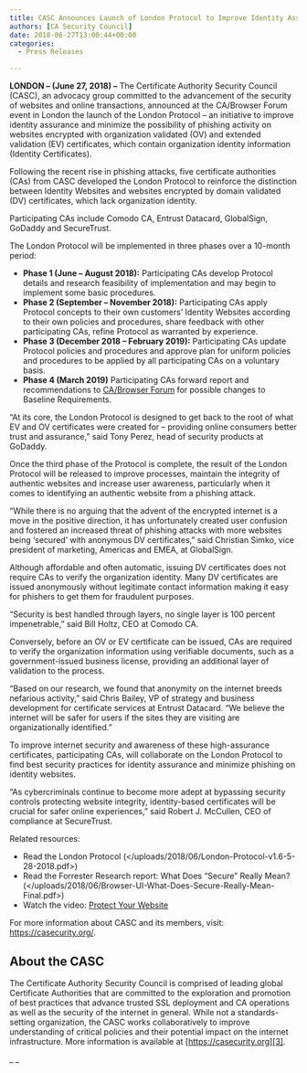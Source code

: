 ```yaml
---
title: CASC Announces Launch of London Protocol to Improve Identity Assurance and Minimize Phishing on Identity Websites
authors: [CA Security Council]
date: 2018-06-27T13:00:44+00:00
categories:
  - Press Releases

---
```

**LONDON – (June 27, 2018) –** The Certificate Authority Security Council (CASC), an advocacy group committed to the advancement of the security of websites and online transactions, announced at the CA/Browser Forum event in London the launch of the London Protocol – an initiative to improve identity assurance and minimize the possibility of phishing activity on websites encrypted with organization validated (OV) and extended validation (EV) certificates, which contain organization identity information (Identity Certificates).

Following the recent rise in phishing attacks, five certificate authorities (CAs) from CASC developed the London Protocol to reinforce the distinction between Identity Websites and websites encrypted by domain validated (DV) certificates, which lack organization identity.

Participating CAs include Comodo CA, Entrust Datacard, GlobalSign, GoDaddy and SecureTrust.

The London Protocol will be implemented in three phases over a 10-month period:

  * **Phase 1 (June &#8211; August 2018):** Participating CAs develop Protocol details and research feasibility of implementation and may begin to implement some basic procedures.
  * **Phase 2 (September &#8211; November 2018):** Participating CAs apply Protocol concepts to their own customers’ Identity Websites according to their own policies and procedures, share feedback with other participating CAs, refine Protocol as warranted by experience.
  * **Phase 3 (December 2018 &#8211; February 2019):** Participating CAs update Protocol policies and procedures and approve plan for uniform policies and procedures to be applied by all participating CAs on a voluntary basis.
  * **Phase 4 (March 2019)** Participating CAs forward report and recommendations to [CA/Browser Forum][1] for possible changes to Baseline Requirements.

“At its core, the London Protocol is designed to get back to the root of what EV and OV certificates were created for – providing online consumers better trust and assurance,&#8221; said Tony Perez, head of security products at GoDaddy.

Once the third phase of the Protocol is complete, the result of the London Protocol will be released to improve processes, maintain the integrity of authentic websites and increase user awareness, particularly when it comes to identifying an authentic website from a phishing attack.

“While there is no arguing that the advent of the encrypted internet is a move in the positive direction, it has unfortunately created user confusion and fostered an increased threat of phishing attacks with more websites being ‘secured’ with anonymous DV certificates,” said Christian Simko, vice president of marketing, Americas and EMEA, at GlobalSign.

Although affordable and often automatic, issuing DV certificates does not require CAs to verify the organization identity. Many DV certificates are issued anonymously without legitimate contact information making it easy for phishers to get them for fraudulent purposes.

“Security is best handled through layers, no single layer is 100 percent impenetrable,” said Bill Holtz, CEO at Comodo CA.

Conversely, before an OV or EV certificate can be issued, CAs are required to verify the organization information using verifiable documents, such as a government-issued business license, providing an additional layer of validation to the process.

“Based on our research, we found that anonymity on the internet breeds nefarious activity,” said Chris Bailey, VP of strategy and business development for certificate services at Entrust Datacard. “We believe the internet will be safer for users if the sites they are visiting are organizationally identified.”

To improve internet security and awareness of these high-assurance certificates, participating CAs, will collaborate on the London Protocol to find best security practices for identity assurance and minimize phishing on identity websites.

“As cybercriminals continue to become more adept at bypassing security controls protecting website integrity, identity-based certificates will be crucial for safer online experiences,” said Robert J. McCullen, CEO of compliance at SecureTrust.

Related resources:

  * Read the London Protocol (</uploads/2018/06/London-Protocol-v1.6-5-28-2018.pdf>)
  * Read the Forrester Research report: What Does “Secure” Really Mean? (</uploads/2018/06/Browser-UI-What-Does-Secure-Really-Mean-Final.pdf>)
  * Watch the video: [Protect Your Website][2]

For more information about CASC and its members, visit: <https://casecurity.org/>.

## About the CASC

The Certificate Authority Security Council is comprised of leading global Certificate Authorities that are committed to the exploration and promotion of best practices that advance trusted SSL deployment and CA operations as well as the security of the internet in general. While not a standards-setting organization, the CASC works collaboratively to improve understanding of critical policies and their potential impact on the internet infrastructure. More information is available at [https://casecurity.org][3].

_ _

 [1]: https://cabforum.org/baseline-requirements-documents/
 [2]: https://youtu.be/Lih02sa9NZc
 [3]: https://casecurity.org/